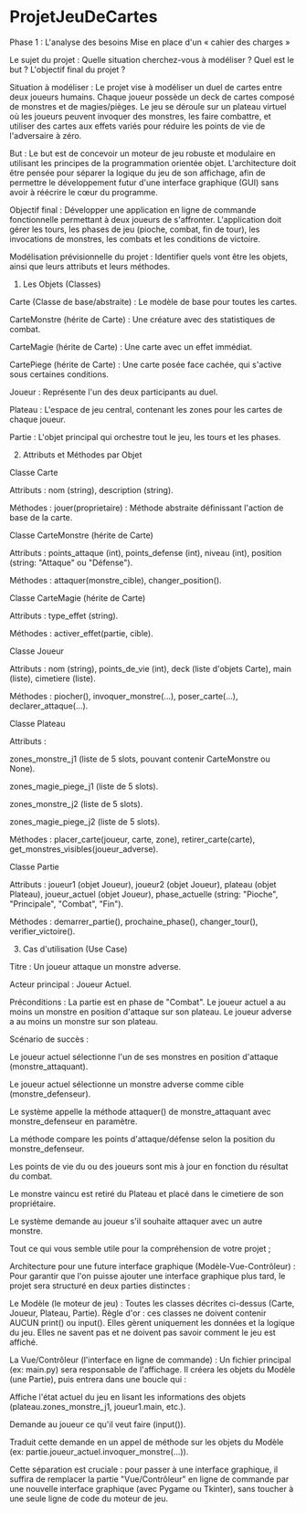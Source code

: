 # ProjetJeuDeCartes
Phase 1 : L'analyse des besoins
Mise en place d'un « cahier des charges »

Le sujet du projet : Quelle situation cherchez-vous à modéliser ? Quel est le but ? L'objectif final du projet ?

Situation à modéliser : Le projet vise à modéliser un duel de cartes entre deux joueurs humains. Chaque joueur possède un deck de cartes composé de monstres et de magies/pièges. Le jeu se déroule sur un plateau virtuel où les joueurs peuvent invoquer des monstres, les faire combattre, et utiliser des cartes aux effets variés pour réduire les points de vie de l'adversaire à zéro.

But : Le but est de concevoir un moteur de jeu robuste et modulaire en utilisant les principes de la programmation orientée objet. L'architecture doit être pensée pour séparer la logique du jeu de son affichage, afin de permettre le développement futur d'une interface graphique (GUI) sans avoir à réécrire le cœur du programme.

Objectif final : Développer une application en ligne de commande fonctionnelle permettant à deux joueurs de s'affronter. L'application doit gérer les tours, les phases de jeu (pioche, combat, fin de tour), les invocations de monstres, les combats et les conditions de victoire.

Modélisation prévisionnelle du projet : Identifier quels vont être les objets, ainsi que leurs attributs et leurs méthodes.

1. Les Objets (Classes)

Carte (Classe de base/abstraite) : Le modèle de base pour toutes les cartes.

CarteMonstre (hérite de Carte) : Une créature avec des statistiques de combat.

CarteMagie (hérite de Carte) : Une carte avec un effet immédiat.

CartePiege (hérite de Carte) : Une carte posée face cachée, qui s'active sous certaines conditions.

Joueur : Représente l'un des deux participants au duel.

Plateau : L'espace de jeu central, contenant les zones pour les cartes de chaque joueur.

Partie : L'objet principal qui orchestre tout le jeu, les tours et les phases.

2. Attributs et Méthodes par Objet

Classe Carte

Attributs : nom (string), description (string).

Méthodes : jouer(proprietaire) : Méthode abstraite définissant l'action de base de la carte.

Classe CarteMonstre (hérite de Carte)

Attributs : points_attaque (int), points_defense (int), niveau (int), position (string: "Attaque" ou "Défense").

Méthodes : attaquer(monstre_cible), changer_position().

Classe CarteMagie (hérite de Carte)

Attributs : type_effet (string).

Méthodes : activer_effet(partie, cible).

Classe Joueur

Attributs : nom (string), points_de_vie (int), deck (liste d'objets Carte), main (liste), cimetiere (liste).

Méthodes : piocher(), invoquer_monstre(...), poser_carte(...), declarer_attaque(...).

Classe Plateau

Attributs :

zones_monstre_j1 (liste de 5 slots, pouvant contenir CarteMonstre ou None).

zones_magie_piege_j1 (liste de 5 slots).

zones_monstre_j2 (liste de 5 slots).

zones_magie_piege_j2 (liste de 5 slots).

Méthodes : placer_carte(joueur, carte, zone), retirer_carte(carte), get_monstres_visibles(joueur_adverse).

Classe Partie

Attributs : joueur1 (objet Joueur), joueur2 (objet Joueur), plateau (objet Plateau), joueur_actuel (objet Joueur), phase_actuelle (string: "Pioche", "Principale", "Combat", "Fin").

Méthodes : demarrer_partie(), prochaine_phase(), changer_tour(), verifier_victoire().

3. Cas d'utilisation (Use Case)

Titre : Un joueur attaque un monstre adverse.

Acteur principal : Joueur Actuel.

Préconditions : La partie est en phase de "Combat". Le joueur actuel a au moins un monstre en position d'attaque sur son plateau. Le joueur adverse a au moins un monstre sur son plateau.

Scénario de succès :

Le joueur actuel sélectionne l'un de ses monstres en position d'attaque (monstre_attaquant).

Le joueur actuel sélectionne un monstre adverse comme cible (monstre_defenseur).

Le système appelle la méthode attaquer() de monstre_attaquant avec monstre_defenseur en paramètre.

La méthode compare les points d'attaque/défense selon la position du monstre_defenseur.

Les points de vie du ou des joueurs sont mis à jour en fonction du résultat du combat.

Le monstre vaincu est retiré du Plateau et placé dans le cimetiere de son propriétaire.

Le système demande au joueur s'il souhaite attaquer avec un autre monstre.

Tout ce qui vous semble utile pour la compréhension de votre projet ;

Architecture pour une future interface graphique (Modèle-Vue-Contrôleur) :
Pour garantir que l'on puisse ajouter une interface graphique plus tard, le projet sera structuré en deux parties distinctes :

Le Modèle (le moteur de jeu) : Toutes les classes décrites ci-dessus (Carte, Joueur, Plateau, Partie). Règle d'or : ces classes ne doivent contenir AUCUN print() ou input(). Elles gèrent uniquement les données et la logique du jeu. Elles ne savent pas et ne doivent pas savoir comment le jeu est affiché.

La Vue/Contrôleur (l'interface en ligne de commande) : Un fichier principal (ex: main.py) sera responsable de l'affichage. Il créera les objets du Modèle (une Partie), puis entrera dans une boucle qui :

Affiche l'état actuel du jeu en lisant les informations des objets (plateau.zones_monstre_j1, joueur1.main, etc.).

Demande au joueur ce qu'il veut faire (input()).

Traduit cette demande en un appel de méthode sur les objets du Modèle (ex: partie.joueur_actuel.invoquer_monstre(...)).

Cette séparation est cruciale : pour passer à une interface graphique, il suffira de remplacer la partie "Vue/Contrôleur" en ligne de commande par une nouvelle interface graphique (avec Pygame ou Tkinter), sans toucher à une seule ligne de code du moteur de jeu.

